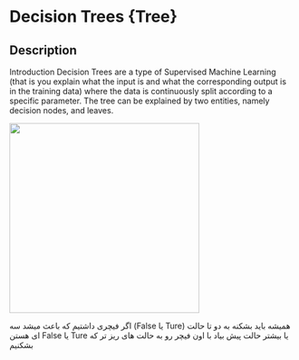 # Decision Trees {Tree}

## Description

Introduction Decision Trees are a type of Supervised Machine Learning (that is you explain what the input is and what the corresponding output is in the training data) where the data is continuously split according to a specific parameter. The tree can be explained by two entities, namely decision nodes, and leaves.

<img src="image1.jpg" style="width:3.49193in" />

<span dir="rtl">همیشه باید بشکنه به دو تا حالت (Ture یا False) اگر فیچری داشتیم که باعث میشد سه یا بیشتر حالت پیش بیاد با اون فیچر رو به حالت های ریز تر که Ture یا False ای هستن بشکنیم</span>
